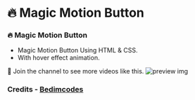 # 🔥 Magic Motion Button
### 🔥 Magic Motion Button

- Magic Motion Button Using HTML & CSS.
- With hover effect animation.

💙 Join the channel to see more videos like this. 
![preview img](/preview.png)

### Credits - [Bedimcodes](https://github.com/bedimcode/magic-motion-button)
